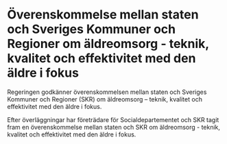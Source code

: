 # Överenskommelse mellan staten och Sveriges Kommuner och Regioner om äldreomsorg - teknik, kvalitet och effektivitet med den äldre i fokus

Regeringen godkänner överenskommelsen mellan staten och Sveriges Kommuner och Regioner (SKR) om äldreomsorg – teknik, kvalitet och effektivitet med den äldre i fokus.

Efter överläggningar har företrädare för Socialdepartementet och SKR tagit fram en överenskommelse mellan staten och SKR om äldreomsorg - teknik, kvalitet och effektivitet med den äldre i fokus.
